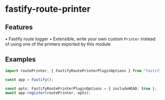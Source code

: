 # fastify-route-printer

## Features

• Fastify route logger
• Extensible, write your own custom `Printer` instead of using one of the printers exported by this module

## Examples

```ts
import routePrinter, { FastifyRoutePrinterPluginOptions } from "fastify-route-printer";

const app = Fastify();

const opts: FastifyRoutePrinterPluginOptions = { includeHEAD: true };
await app.register(routePrinter, opts);
```
